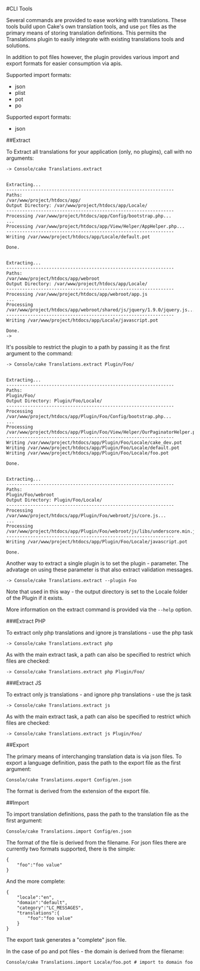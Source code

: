 #CLI Tools

Several commands are provided to ease working with translations. These tools build upon Cake's
own translation tools, and use `pot` files as the primary means of storing translation definitions.
This permiits the Translations plugin to easily integrate with existing translations tools and
solutions.

In addition to pot files however, the plugin provides various import and export formats for
easier consumption via apis.

Supported import formats:

 * json
 * plist
 * pot
 * po

Supported export formats:

 * json

##Extract

To Extract all translations for your application (only, no plugins), call with no arguments:

	-> Console/cake Translations.extract


	Extracting...
	---------------------------------------------------------------
	Paths:
	/var/www/project/htdocs/app/
	Output Directory: /var/www/project/htdocs/app/Locale/
	---------------------------------------------------------------
	Processing /var/www/project/htdocs/app/Config/bootstrap.php...
	...
	Processing /var/www/project/htdocs/app/View/Helper/AppHelper.php...
	---------------------------------------------------------------
	Writing /var/www/project/htdocs/app/Locale/default.pot

	Done.


	Extracting...
	---------------------------------------------------------------
	Paths:
	/var/www/project/htdocs/app/webroot
	Output Directory: /var/www/project/htdocs/app/Locale/
	---------------------------------------------------------------
	Processing /var/www/project/htdocs/app/webroot/app.js
	...
	Processing /var/www/project/htdocs/app/webroot/shared/js/jquery/1.9.0/jquery.js...
	---------------------------------------------------------------
	Writing /var/www/project/htdocs/app/Locale/javascript.pot

	Done.
	->

It's possible to restrict the plugin to a path by passing it as the first argument to the command:

	-> Console/cake Translations.extract Plugin/Foo/


	Extracting...
	---------------------------------------------------------------
	Paths:
	Plugin/Foo/
	Output Directory: Plugin/Foo/Locale/
	---------------------------------------------------------------
	Processing /var/www/project/htdocs/app/Plugin/Foo/Config/bootstrap.php...
	...
	Processing /var/www/project/htdocs/app/Plugin/Foo/View/Helper/OurPaginatorHelper.php...
	---------------------------------------------------------------
	Writing /var/www/project/htdocs/app/Plugin/Foo/Locale/cake_dev.pot
	Writing /var/www/project/htdocs/app/Plugin/Foo/Locale/default.pot
	Writing /var/www/project/htdocs/app/Plugin/Foo/Locale/foo.pot

	Done.


	Extracting...
	---------------------------------------------------------------
	Paths:
	Plugin/Foo/webroot
	Output Directory: Plugin/Foo/Locale/
	---------------------------------------------------------------
	Processing /var/www/project/htdocs/app/Plugin/Foo/webroot/js/core.js...
	...
	Processing /var/www/project/htdocs/app/Plugin/Foo/webroot/js/libs/underscore.min.js...
	---------------------------------------------------------------
	Writing /var/www/project/htdocs/app/Plugin/Foo/Locale/javascript.pot

	Done.

Another way to extract a single plugin is to set the plugin - parameter. The advatage on using these parameter is that also extract validation messages.

	-> Console/cake Translations.extract --plugin Foo


Note that used in this way - the output directory is set to the Locale folder of the Plugin
if it exists.

More information on the extract command is provided via the `--help` option.

###Extract PHP

To extract only php translations and ignore js translations - use the php task

	-> Console/cake Translations.extract php

As with the main extract task, a path can also be specified to restrict which files are checked:

	-> Console/cake Translations.extract php Plugin/Foo/

###Extract JS

To extract only js translations - and ignore php translations - use the js task

	-> Console/cake Translations.extract js

As with the main extract task, a path can also be specified to restrict which files are checked:

	-> Console/cake Translations.extract js Plugin/Foo/

##Export

The primary means of interchanging translation data is via json files. To export a language
definition, pass the path to the export file as the first argument:

	Console/cake Translations.export Config/en.json

The format is derived from the extension of the export file.

##Import

To import translation definitions, pass the path to the translation file as the first argument:

	Console/cake Translations.import Config/en.json

The format of the file is derived from the filename. For json files there are currently two formats
supported, there is the simple:

	{
		"foo":"foo value"
	}

And the more complete:

	{
		"locale":"en",
		"domain":"default",
		"category":"LC_MESSAGES",
		"translations":{
			"foo":"foo value"
		}
	}

The export task generates a "complete" json file.

In the case of po and pot files - the domain is derived from the filename:

	Console/cake Translations.import Locale/foo.pot # import to domain foo
